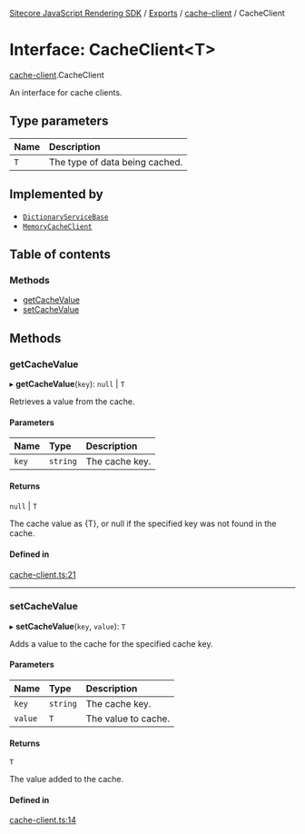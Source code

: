 [Sitecore JavaScript Rendering SDK](../README.md) / [Exports](../modules.md) / [cache-client](../modules/cache_client.md) / CacheClient

# Interface: CacheClient<T\>

[cache-client](../modules/cache_client.md).CacheClient

An interface for cache clients.

## Type parameters

| Name | Description |
| :------ | :------ |
| `T` | The type of data being cached. |

## Implemented by

- [`DictionaryServiceBase`](../classes/i18n_dictionary_service.DictionaryServiceBase.md)
- [`MemoryCacheClient`](../classes/cache_client.MemoryCacheClient.md)

## Table of contents

### Methods

- [getCacheValue](cache_client.CacheClient.md#getcachevalue)
- [setCacheValue](cache_client.CacheClient.md#setcachevalue)

## Methods

### getCacheValue

▸ **getCacheValue**(`key`): ``null`` \| `T`

Retrieves a value from the cache.

#### Parameters

| Name | Type | Description |
| :------ | :------ | :------ |
| `key` | `string` | The cache key. |

#### Returns

``null`` \| `T`

The cache value as {T}, or null if the specified key was not found in the cache.

#### Defined in

[cache-client.ts:21](https://github.com/Sitecore/jss/blob/bd756fd2/packages/sitecore-jss/src/cache-client.ts#L21)

___

### setCacheValue

▸ **setCacheValue**(`key`, `value`): `T`

Adds a value to the cache for the specified cache key.

#### Parameters

| Name | Type | Description |
| :------ | :------ | :------ |
| `key` | `string` | The cache key. |
| `value` | `T` | The value to cache. |

#### Returns

`T`

The value added to the cache.

#### Defined in

[cache-client.ts:14](https://github.com/Sitecore/jss/blob/bd756fd2/packages/sitecore-jss/src/cache-client.ts#L14)
